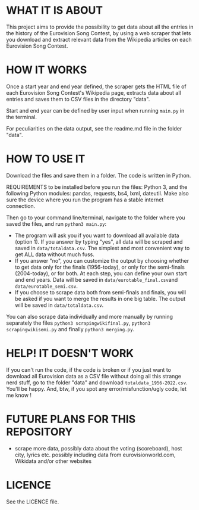 # WHAT IT IS ABOUT
This project aims to provide the possibility to get data about all the entries in the history of the Eurovision Song Contest, by using a web scraper that lets you download and extract relevant data from the Wikipedia articles on each Eurovision Song Contest.

# HOW IT WORKS
Once a start year and end year defined, the scraper gets the HTML file of each Eurovision Song Contest's Wikipedia page, extracts data about all entries and saves them to CSV files in the directory "data".

Start and end year can be defined by user input when running `main.py` in the terminal.

For peculiarities on the data output, see the readme.md file in the folder "data".

# HOW TO USE IT
Download the files and save them in a folder. The code is written in Python.

REQUIREMENTS to be installed before you run the files: Python 3, and the following Python modules: 
pandas, requests, bs4, lxml, dateutil. Make also sure the device where you run the program has a stable internet connection.

Then go to your command line/terminal, navigate to the folder where you saved the files, and run `python3 main.py`:
- The program will ask you if you want to download all available data (option 1). If you answer by typing "yes", all data will be scraped and saved in `data/totaldata.csv`. The simplest and most convenient way to get ALL data without much fuss.
- If you answer "no", you can customize the output by choosing whether to get data only for the finals (1956-today), or only for the semi-finals (2004-today), or for both. At each step, you can define your own start and end years. Data will be saved in `data/eurotable_final.csv`and `data/eurotable_semi.csv`.
- If you choose to scrape data both from semi-finals and finals, you will be asked if you want to merge the results in one big table. The output will be saved in `data/totaldata.csv`.

You can also scrape data individually and more manually by running separately the files `python3 scrapingwikifinal.py`, `python3 scrapingwikisemi.py` and finally `python3 merging.py`.

# HELP! IT DOESN'T WORK
If you can't run the code, if the code is broken or if you just want to download all Eurovision data as a CSV file without doing all this strange nerd stuff, go to the folder "data" and download `totaldata_1956-2022.csv`. You'll be happy.
And, btw, if you spot any error/misfunction/ugly code, let me know !

# FUTURE PLANS FOR THIS REPOSITORY
- scrape more data, possibly data about the voting (scoreboard), host city, lyrics etc. possibly including data from eurovisionworld.com, Wikidata and/or other websites

# LICENCE
See the LICENCE file.
